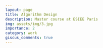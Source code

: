 ```yaml
---
layout: page
title: Algorithm Design
description: Master course at ESIEE Paris
img: assets/img/3.jpg
importance: 2
category: work
giscus_comments: true
---
```



